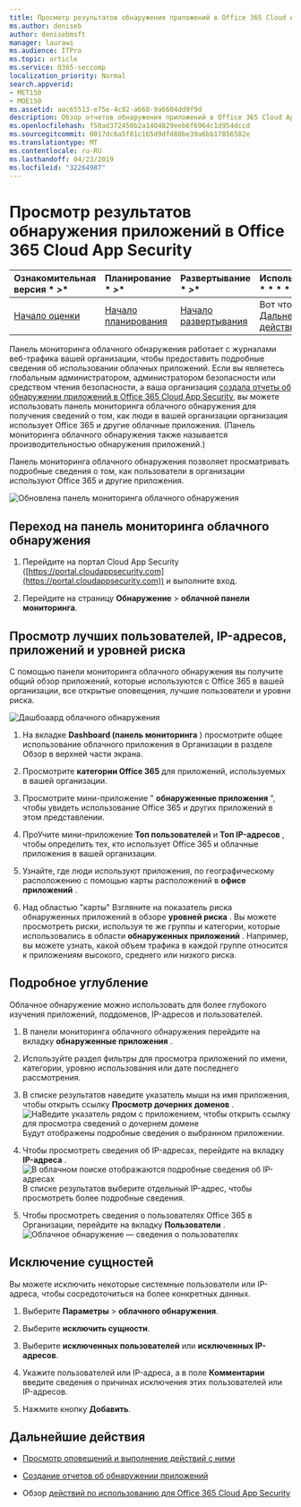 ```yaml
---
title: Просмотр результатов обнаружения приложений в Office 365 Cloud App Security
ms.author: deniseb
author: denisebmsft
manager: laurawi
ms.audience: ITPro
ms.topic: article
ms.service: O365-seccomp
localization_priority: Normal
search.appverid:
- MET150
- MOE150
ms.assetid: aac65513-e75e-4c82-a668-9a6604dd9f9d
description: Обзор отчетов обнаружения приложений в Office 365 Cloud App Security поможет вам узнать больше об использовании облачных приложений для пользователей в вашей организации. После создания отчетов об обнаружении приложений с помощью файлов журнала, полученных от брандмауэров и прокси-серверов, просмотрите результаты в панели мониторинга обнаружения приложений.
ms.openlocfilehash: f50ad372450b2a1404829eeb6f6964c1d954dccd
ms.sourcegitcommit: 0017dc6a5f81c165d9dfd88be39a6bb17856582e
ms.translationtype: MT
ms.contentlocale: ru-RU
ms.lasthandoff: 04/23/2019
ms.locfileid: "32264987"
---
```

# <a name="review-app-discovery-findings-in-office-365-cloud-app-security"></a>Просмотр результатов обнаружения приложений в Office 365 Cloud App Security
  
|Ознакомительная версия * *\>**|Планирование * *\>**|Развертывание * *\>**|Использование * * * *|
|:-----|:-----|:-----|:-----|
|[Начало оценки](office-365-cas-overview.md) <br/> |[Начало планирования](get-ready-for-office-365-cas.md) <br/> |[Начало развертывания](turn-on-office-365-cas.md) <br/> |Вот что вам!  <br/> [Дальнейшие действия](#next-steps) <br/> |
   
Панель мониторинга облачного обнаружения работает с журналами веб-трафика вашей организации, чтобы предоставить подробные сведения об использовании облачных приложений. Если вы являетесь глобальным администратором, администратором безопасности или средством чтения безопасности, а ваша организация [создала отчеты об обнаружении приложений в Office 365 Cloud App Security](create-app-discovery-reports-in-ocas.md), вы можете использовать панель мониторинга облачного обнаружения для получения сведений о том, как люди в вашей организации организация использует Office 365 и другие облачные приложения. (Панель мониторинга облачного обнаружения также называется производительностью обнаружения приложений.)
  
 Панель мониторинга облачного обнаружения позволяет просматривать подробные сведения о том, как пользователи в организации используют Office 365 и другие приложения. 
  
![Обновлена панель мониторинга облачного обнаружения](media/12712681-c0b3-4cb3-b7fd-2cf2ad4e825f.png)
     
## <a name="go-to-the-cloud-discovery-dashboard"></a>Переход на панель мониторинга облачного обнаружения

1. Перейдите на портал Cloud App Security ([https://portal.cloudappsecurity.com](https://portal.cloudappsecurity.com)) и выполните вход.
    
2. Перейдите на страницу **Обнаружение** \> **облачной панели мониторинга**.
    
## <a name="see-your-top-users-ip-addresses-apps-and-risk-levels"></a>Просмотр лучших пользователей, IP-адресов, приложений и уровней риска

С помощью панели мониторинга облачного обнаружения вы получите общий обзор приложений, которые используются с Office 365 в вашей организации, все открытые оповещения, лучшие пользователи и уровни риска.
  
![Дашбоаард облачного обнаружения](media/06696946-fbdf-4781-b5b8-2ac074fcb2a1.png)
  
1. На вкладке **Dashboard (панель мониторинга** ) просмотрите общее использование облачного приложения в Организации в разделе Обзор в верхней части экрана. 
    
2. Просмотрите **категории Office 365** для приложений, используемых в вашей организации. 
    
3. Просмотрите мини-приложение " **обнаруженные приложения** ", чтобы увидеть использование Office 365 и других приложений в этом представлении. 
    
4. ПроУчите мини-приложение **Топ пользователей** и **Топ IP-адресов** , чтобы определить тех, кто использует Office 365 и облачные приложения в вашей организации. 
    
5. Узнайте, где люди используют приложения, по географическому расположению с помощью карты расположений в **офисе приложений** . 
    
6. Над областью "карты" Взгляните на показатель риска обнаруженных приложений в обзоре **уровней риска** . Вы можете просмотреть риски, используя те же группы и категории, которые использовались в области **обнаруженных приложений** . Например, вы можете узнать, какой объем трафика в каждой группе относится к приложениям высокого, среднего или низкого риска. 
    
## <a name="dive-deeper-into-the-information"></a>Подробное углубление

Облачное обнаружение можно использовать для более глубокого изучения приложений, поддоменов, IP-адресов и пользователей.
  
1. В панели мониторинга облачного обнаружения перейдите на вкладку **обнаруженные приложения** . 
    
2. Используйте раздел фильтры для просмотра приложений по имени, категории, уровню использования или дате последнего рассмотрения.
    
3. В списке результатов наведите указатель мыши на имя приложения, чтобы открыть ссылку **Просмотр дочерних доменов** .<br/> ![НаВедите указатель рядом с приложением, чтобы открыть ссылку для просмотра сведений о дочернем домене](media/4a212215-8a2c-46fd-9ef9-89e4064658a6.png)<br/>Будут отображены подробные сведения о выбранном приложении.
    
4. Чтобы просмотреть сведения об IP-адресах, перейдите на вкладку **IP-адреса** .<br/>![В облачном поиске отображаются подробные сведения об IP-адресах](media/0c742bf6-da9e-4d22-8656-a27a5007d5d5.png)<br/>В списке результатов выберите отдельный IP-адрес, чтобы просмотреть более подробные сведения.
    
5. Чтобы просмотреть сведения о пользователях Office 365 в Организации, перейдите на вкладку **Пользователи** .<br/>![Облачное обнаружение — сведения о пользователях](media/2d9c2d85-01e6-4057-8020-d9a68f26bbac.png)
  
## <a name="exclude-entities"></a>Исключение сущностей

Вы можете исключить некоторые системные пользователи или IP-адреса, чтобы сосредоточиться на более конкретных данных.
  
1. Выберите **Параметры** \> **облачного обнаружения**.
    
2. Выберите **исключить сущности**.
    
3. Выберите **исключенных пользователей** или **исключенных IP-адресов**.
    
4. Укажите пользователей или IP-адреса, а в поле **Комментарии** введите сведения о причинах исключения этих пользователей или IP-адресов. 
    
5. Нажмите кнопку **Добавить**.
    
## <a name="next-steps"></a>Дальнейшие действия

- [Просмотр оповещений и выполнение действий с ними](review-office-365-cas-alerts.md)
    
- [Создание отчетов об обнаружении приложений](create-app-discovery-reports-in-ocas.md)
    
- Обзор [действий по использованию для Office 365 Cloud App Security](utilization-activities-for-ocas.md)
    

